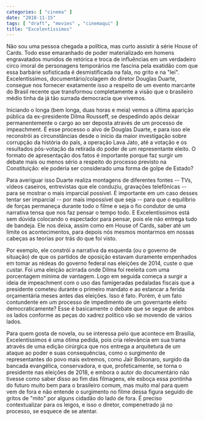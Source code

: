 ```yaml
---
categories: [ "cinema" ]
date: "2018-11-15"
tags: [ "draft", "movies" , "cinemaqui" ]
title: "Excelentíssimos"
---
```

Não sou uma pessoa chegada a política, mas curto assistir à série
House of Cards. Todo esse emaranhado de poder materializado em homens
engravatados munidos de retórica e troca de influências em um verdadeiro
circo imoral de personagens temporários me fascina pela exatidão com
que essa barbárie sofisticada é desmistificada na fala, no grito e na
"lei". Excelentíssimos, documentário/colagem do diretor Douglas Duarte,
consegue nos fornecer exatamente isso a respeito de um evento marcante
do Brasil recente que transformou completamente a visão que o brasileiro
médio tinha da já tão surrada democracia que vivemos.

Iniciando o longa (bem longa, duas horas e meia) vemos a última
aparição pública da ex-presidente Dilma Rousseff, se despedindo após
deixar permanentemente o cargo ao ser deposta através de um processo de
impeachment. É esse processo o alvo de Douglas Duarte, e para isso ele
reconstrói as circunstâncias desde o início da maior investigação
sobre corrupção da história do país, a operação Lava Jato, até
a votação e os resultados pós-votação da retirada do poder de um
representante eleito. O formato de apresentação dos fatos é importante
porque faz surgir um debate mais ou menos sério a respeito do processo
previsto na Constituição: ele poderia ser considerado uma forma de
golpe de Estado?

Para averiguar isso Duarte realiza montagens de diferentes fontes -- TVs,
vídeos caseiros, entrevistas que ele conduziu, gravações telefônicas
-- para se mostrar o mais imparcial possível. É importante em um caso
desses tentar ser imparcial -- por mais impossível que seja -- para
que o equilíbrio de forças permaneça durante todo o filme e seja o
fio condutor de uma narrativa tensa que nos faz pensar o tempo todo. E
Excelentíssimos está sem dúvida colocando o espectador para pensar,
pois ele não entrega tudo de bandeja. Ele nos deixa, assim como em House
of Cards, saber até um limite os acontecimentos, para depois nós mesmos
montarmos em nossas cabeças as teorias por trás do que foi visto.

Por exemplo, ele constrói a narrativa da esquerda (ou o governo de
situação) de que os partidos de oposição estavam duramente empenhados
em tomar as rédeas do governo federal nas eleições de 2014, custe
o que custar. Foi uma eleição acirrada onde Dilma foi reeleita com
uma porcentagem mínima de vantagem. Logo em seguida começa a surgir
a ideia de impeachment com o uso das famigeradas pedaladas fiscais que
a presidente cometeu durante o primeiro mandato e ao estancar a ferida
orçamentária meses antes das eleições. Isso é fato. Porém, é um
fato contundente em um processo de impedimento de um governante eleito
democraticamente? Esse é basicamente o debate que se segue de ambos os
lados conforme as peças do xadrez político vão se movendo de vários
lados.

Para quem gosta de novela, ou se interessa pelo que acontece em Brasília,
Excelentíssimos é uma ótima pedida, pois cria relevância em sua
trama através de uma edição cirúrgica que nos entrega a arquitetura
de um ataque ao poder e suas consequências, como o surgimento de
representantes do povo mais extremos, como Jair Bolsonaro, surgido da
bancada evangélica, conservadora, e que, profeticamente, se torna o
presidente nas eleições de 2018, e embora o autor do documentário não
tivesse como saber disso ao fim das filmagens, ele esboça essa pontinha
do futuro muito bem para o brasileiro comum, mas muito mal para quem
vem de fora e não entende o surgimento no filme dessa figura seguido
de gritos de "mito" por alguns cidadão do lado de fora. É preciso
contextualizar para os leigos, e isso o diretor, compenetrado já no
processo, se esquece de se atentar.
